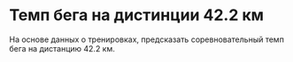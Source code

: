 # Темп бега на дистинции 42.2 км

На основе данных о тренировках, предсказать соревновательный темп бега на дистанцию 42.2 км.
